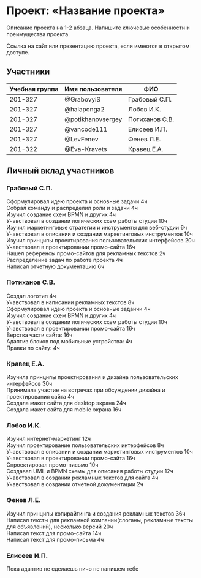 # Проект: «Название проекта»

Описание проекта на 1-2 абзаца. Напишите ключевые особенности и преимущества проекта.

Ссылка на сайт или презентацию проекта, если имеются в открытом доступе.

## Участники

| Учебная группа | Имя пользователя  | ФИО                      |
|----------------|-------------------|--------------------------|
| 201-327        | @GrabovyiS        | Грабовый С.П.            |
| 201-327        | @halaponga2       | Лобов И.К.               |
| 201-327        | @potikhanovsergey | Потиханов С.В.           |
| 201-327        | @vancode111       | Елисеев И.П.             |
| 201-327        | @LevFenev         | Фенев Л.Е.               |
| 201-322        | @Eva-Kravets      | Кравец Е.А.              |

## Личный вклад участников

### Грабовый С.П.

Сформулировал идею проекта и основные задачи 4ч  
Собрал команду и распределил роли и задачи 4ч  
Изучил создание схем BPMN и других 4ч  
Учавствовал в создании логических схем работы студии 10ч  
Изучил маркетинговые стратегии и инструменты для веб-студии 6ч  
Учавствовал в описании и создании маркетинговых инструментов 10ч  
Изучил принципы проектирования пользовательских интерфейсов 20ч  
Учавствовал в проектировании промо-сайта 16ч  
Нашел референсы промо-сайтов для рекламных текстов 2ч  
Распределение задач по работе проекта 4ч  
Написал отчетную документацию 6ч  

### Потиханов С.В.

Создал логотип 4ч  
Учавствовал в написании рекламных текстов 8ч  
Сформулировал идею проекта и основные заданчи 4ч  
Изучил создание схем BPMN и других 4ч  
Учавствовал в создании логических схем работы студии 10ч  
Учавствовал в проектировании промо-сайта 16ч  
Верстка части сайта: 16ч  
Адаптив блоков под мобильные устройства: 4ч  
Правки по сайту: 4ч  

### Кравец Е.А.

Изучила принципы проектирования и дизайна пользовательских интерфейсов 30ч  
Принимала участие на встречах при обсуждении дизайна и проектирования сайта 4ч  
Создала макет сайта для desktop экрана 24ч  
Создала макет сайта для mobile экрана 16ч  

### Лобов И.К.

Изучил интернет-маркетинг 12ч  
Изучил проектирование пользовательских интерфейсов 8ч  
Учавствовал в описании и создании маркетинговых инструментов 10ч  
Учавствовал в проектировании промо-сайта 16ч  
Спроектировал промо-письмо 10ч  
Создавал UML и BPMN схемы для описания работы студии 12ч  
Учавствовал в создании рекламных текстов для сайта 4ч  
Учавствовал в создании отчетной документации 2ч

### Фенев Л.Е.

Изучил принципы копирайтинга и создания рекламных текстов 36ч  
Написал тексты для рекламной компании(слоганы, рекламные тексты для объявлений), несколько версий 20ч  
Написал текст для промо-сайта 14ч  
Написал текст для промо-письма 4ч

### Елисеев И.П.

Пока адаптив не сделаешь ничо не напишем тебе
